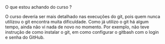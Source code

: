 O que estou achando do curso ?

O curso deveria ser mais detalhado nas execuções do git, pois quem nunca utilizou o git encontra muita dificuldade. Como já utilizo o git há algum tempo, ainda não vi nada de novo no momento.
Por exemplo, não teve instrução de como instalar o git, em como configurar o gitbash com o login e senha do GitHub.